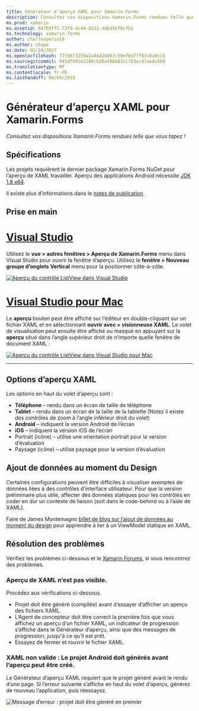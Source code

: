 ```yaml
---
title: Générateur d’aperçu XAML pour Xamarin.Forms
description: Consultez vos dispositions Xamarin.Forms rendues telle que vous tapez !
ms.prod: xamarin
ms.assetid: 84769ff1-72fd-4c44-8251-dd6d5bf8c7b2
ms.technology: xamarin-forms
author: charlespetzold
ms.author: chape
ms.date: 02/24/2017
ms.openlocfilehash: 77f9873259a2a44426007c50efbd7ff83c8a0ccb
ms.sourcegitcommit: 945df041e2180cb20af08b83cc703ecd1aedc6b0
ms.translationtype: MT
ms.contentlocale: fr-FR
ms.lasthandoff: 04/04/2018
---
```

# <a name="xaml-previewer-for-xamarinforms"></a>Générateur d’aperçu XAML pour Xamarin.Forms

_Consultez vos dispositions Xamarin.Forms rendues telle que vous tapez !_

## <a name="requirements"></a>Spécifications

Les projets requièrent le dernier package Xamarin.Forms NuGet pour l’aperçu de XAML travailler. Aperçu des applications Android nécessite [JDK 1.8 x64](http://www.oracle.com/technetwork/java/javase/downloads/jdk8-downloads-2133151.html).

Il existe plus d’informations dans le [notes de publication](https://developer.xamarin.com/releases/studio/xamarin.studio_6.2/xamarin.studio_6.2/#Xamarin_Forms_Previewer).

## <a name="getting-started"></a>Prise en main

# <a name="visual-studiotabvswin"></a>[Visual Studio](#tab/vswin)

Utilisez le **vue > autres fenêtres > Aperçu de Xamarin.Forms** menu dans Visual Studio pour ouvrir la fenêtre d’aperçu. Utilisez le **fenêtre > Nouveau groupe d’onglets Vertical** menu pour la positionner côte-à-côte.

[![Aperçu du contrôle ListView dans Visual Studio](xaml-previewer-images/xamlp-list-vs-sml.png "aperçu des formulaires dans Visual Studio")](xaml-previewer-images/xamlp-list-vs.png#lightbox "aperçu des formulaires dans Visual Studio")

# <a name="visual-studio-for-mactabvsmac"></a>[Visual Studio pour Mac](#tab/vsmac)

Le **aperçu** bouton peut être affiché sur l’éditeur en double-cliquant sur un fichier XAML et en sélectionnant **ouvrir avec > visionneuse XAML**. Le volet de visualisation peut ensuite être affiché ou masqué en appuyant sur la **aperçu** situé dans l’angle supérieur droit de n’importe quelle fenêtre de document XAML :

[![Aperçu du contrôle ListView dans Visual Studio pour Mac](xaml-previewer-images/xamlp-list-sml.png "aperçu des formulaires dans Visual Studio pour Mac")](xaml-previewer-images/xamlp-list.png#lightbox "aperçu des formulaires dans Visual Studio pour Mac")

-----

## <a name="xaml-preview-options"></a>Options d’aperçu XAML

Les options en haut du volet d’aperçu sont :

* **Téléphone** – rendu dans un écran de taille de téléphone
* **Tablet** – rendu dans un écran de la taille de la tablette (Notez il existe des contrôles de zoom à l’angle inférieur droit du volet)
* **Android** – indiquent la version Android de l’écran
* **iOS** – indiquent la version iOS de l’écran
* Portrait (icône) – utilise une orientation portrait pour la version d’évaluation
* Paysage (icône) – utilise paysage pour la version d’évaluation

## <a name="adding-design-time-data"></a>Ajout de données au moment du Design

Certaines configurations peuvent être difficiles à visualiser exemptes de données liées à des contrôles d’interface utilisateur. Pour que la version préliminaire plus utile, affecter des données statiques pour les contrôles en coder en dur un contexte de liaison (soit dans le code-behind ou à l’aide de XAML).

Faire de James Montemagno [billet de blog sur l’ajout de données au moment du design](http://motzcod.es/post/143702671962/xamarinforms-xaml-previewer-design-time-data) pour apprendre à lier à un ViewModel statique en XAML.

## <a name="troubleshooting"></a>Résolution des problèmes

Vérifiez les problèmes ci-dessous et le [Xamarin Forums](https://forums.xamarin.com/categories/xamarin-forms), si vous rencontrez des problèmes.

### <a name="xaml-preview-isnt-showing"></a>Aperçu de XAML n’est pas visible.

Procédez aux vérifications ci-dessous.

* Projet doit être généré (compilée) avant d’essayer d’afficher un aperçu des fichiers XAML.
* L’Agent de concepteur doit être correct la première fois que vous affichez un aperçu d’un fichier XAML, un indicateur de progression s’affiche dans le Générateur d’aperçu, ainsi que des messages de progression, jusqu'à ce qu’il est prêt.
* Essayez de fermer et rouvrir le fichier XAML.

### <a name="invalid-xaml-the-android-project-needs-to-built-before-preview-can-be-created"></a>XAML non valide : Le projet Android doit générés avant l’aperçu peut être créé.

Le Générateur d’aperçu XAML requiert que le projet généré avant le rendu d’une page.
Si l’erreur suivante s’affiche en haut du volet d’aperçu, générez de nouveau l’application, puis réessayez.

![Message d’erreur : projet doit être généré en premier](xaml-previewer-images/error-not-built-sml.png "message d’erreur : régénérez le projet")
